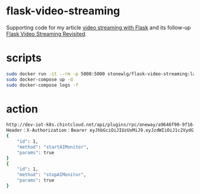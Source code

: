 flask-video-streaming
=====================

Supporting code for my article [video streaming with Flask](http://blog.miguelgrinberg.com/post/video-streaming-with-flask) and its follow-up [Flask Video Streaming Revisited](http://blog.miguelgrinberg.com/post/flask-video-streaming-revisited).


# scripts
```sh
sudo docker run -it --rm -p 5000:5000 stonewlg/flask-video-streaming:latest
sudo docker-compose up -d
sudo docker-compose logs -f
```

# action
```sh
http://dev-iot-k8s.chintcloud.net/api/plugins/rpc/oneway/a9646f90-9f16-11ea-87c9-b16ebce0e367
Header：X-Authorization：Bearer eyJhbGciOiJIUzUxMiJ9.eyJzdWIiOiJ1c2VydGVzdEBjaGludC5jb20iLCJzY29wZXMiOlsiVEVOQU5UX0FETUlOIl0sInVzZXJJZCI6IjZlZjA1YzQwLTEwYzEtMTFlYS05NDFmLWYxOGVmNmIxOWQ4YyIsImZpcnN0TmFtZSI6InRlc3QiLCJsYXN0TmFtZSI6InVzZXIiLCJlbmFibGVkIjp0cnVlLCJpc1B1YmxpYyI6ZmFsc2UsInRlbmFudElkIjoiNjAxNjA1ZDAtMTBjMS0xMWVhLTk0MWYtZjE4ZWY2YjE5ZDhjIiwicHJvamVjdElkIjoiMTM4MTQwMDAtMWRkMi0xMWIyLTgwODAtODA4MDgwODA4MDgwIiwiaXNzIjoiY2hpbnRjbG91ZC5pbyIsImlhdCI6MTU5MDQ3MzU1MywiZXhwIjoxNTkwNTU5OTUzfQ.K0RQy4F2qP7kbZO1wJ8r-BXCbUOHQ5MvfgqaXX-yhRjFcuvwLF2qfOtXraTuVHFgGDWBCxMXGCYTg4jv-nq5YQ
{
    "id": 1,
    "method": "startAIMonitor",
    "params": true
}
{
    "id": 1,
    "method": "stopAIMonitor",
    "params": true
}
```